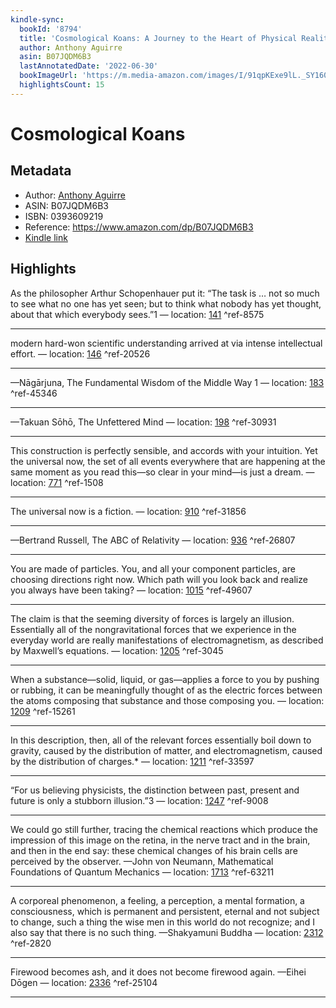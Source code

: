 ```yaml
---
kindle-sync:
  bookId: '8794'
  title: 'Cosmological Koans: A Journey to the Heart of Physical Reality'
  author: Anthony Aguirre
  asin: B07JQDM6B3
  lastAnnotatedDate: '2022-06-30'
  bookImageUrl: 'https://m.media-amazon.com/images/I/91qpKExe9lL._SY160.jpg'
  highlightsCount: 15
---
```

# Cosmological Koans
## Metadata
* Author: [Anthony Aguirre](https://www.amazon.com/Anthony-Aguirre/e/B07RZ9PK93/ref=dp_byline_cont_ebooks_1)
* ASIN: B07JQDM6B3
* ISBN: 0393609219
* Reference: https://www.amazon.com/dp/B07JQDM6B3
* [Kindle link](kindle://book?action=open&asin=B07JQDM6B3)

## Highlights
As the philosopher Arthur Schopenhauer put it: “The task is … not so much to see what no one has yet seen; but to think what nobody has yet thought, about that which everybody sees.”1 — location: [141](kindle://book?action=open&asin=B07JQDM6B3&location=141) ^ref-8575

---
modern hard-won scientific understanding arrived at via intense intellectual effort. — location: [146](kindle://book?action=open&asin=B07JQDM6B3&location=146) ^ref-20526

---
—Nāgārjuna, The Fundamental Wisdom of the Middle Way 1 — location: [183](kindle://book?action=open&asin=B07JQDM6B3&location=183) ^ref-45346

---
—Takuan Sōhō, The Unfettered Mind — location: [198](kindle://book?action=open&asin=B07JQDM6B3&location=198) ^ref-30931

---
This construction is perfectly sensible, and accords with your intuition. Yet the universal now, the set of all events everywhere that are happening at the same moment as you read this—so clear in your mind—is just a dream. — location: [771](kindle://book?action=open&asin=B07JQDM6B3&location=771) ^ref-1508

---
The universal now is a fiction. — location: [910](kindle://book?action=open&asin=B07JQDM6B3&location=910) ^ref-31856

---
—Bertrand Russell, The ABC of Relativity — location: [936](kindle://book?action=open&asin=B07JQDM6B3&location=936) ^ref-26807

---
You are made of particles. You, and all your component particles, are choosing directions right now. Which path will you look back and realize you always have been taking? — location: [1015](kindle://book?action=open&asin=B07JQDM6B3&location=1015) ^ref-49607

---
The claim is that the seeming diversity of forces is largely an illusion. Essentially all of the nongravitational forces that we experience in the everyday world are really manifestations of electromagnetism, as described by Maxwell’s equations. — location: [1205](kindle://book?action=open&asin=B07JQDM6B3&location=1205) ^ref-3045

---
When a substance—solid, liquid, or gas—applies a force to you by pushing or rubbing, it can be meaningfully thought of as the electric forces between the atoms composing that substance and those composing you. — location: [1209](kindle://book?action=open&asin=B07JQDM6B3&location=1209) ^ref-15261

---
In this description, then, all of the relevant forces essentially boil down to gravity, caused by the distribution of matter, and electromagnetism, caused by the distribution of charges.* — location: [1211](kindle://book?action=open&asin=B07JQDM6B3&location=1211) ^ref-33597

---
“For us believing physicists, the distinction between past, present and future is only a stubborn illusion.”3 — location: [1247](kindle://book?action=open&asin=B07JQDM6B3&location=1247) ^ref-9008

---
We could go still further, tracing the chemical reactions which produce the impression of this image on the retina, in the nerve tract and in the brain, and then in the end say: these chemical changes of his brain cells are perceived by the observer. —John von Neumann, Mathematical Foundations of Quantum Mechanics — location: [1713](kindle://book?action=open&asin=B07JQDM6B3&location=1713) ^ref-63211

---
A corporeal phenomenon, a feeling, a perception, a mental formation, a consciousness, which is permanent and persistent, eternal and not subject to change, such a thing the wise men in this world do not recognize; and I also say that there is no such thing. —Shakyamuni Buddha — location: [2312](kindle://book?action=open&asin=B07JQDM6B3&location=2312) ^ref-2820

---
Firewood becomes ash, and it does not become firewood again. —Eihei Dōgen — location: [2336](kindle://book?action=open&asin=B07JQDM6B3&location=2336) ^ref-25104

---
